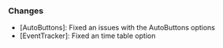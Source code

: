 ### Changes ###

  * [AutoButtons]: Fixed an issues with the AutoButtons options
  * [EventTracker]: Fixed an time table option
